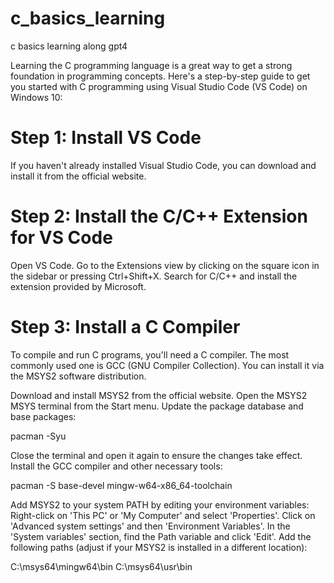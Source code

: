 # c_basics_learning
 c basics learning along gpt4


Learning the C programming language is a great way to get a strong foundation in programming concepts. Here's a step-by-step guide to get you started with C programming using Visual Studio Code (VS Code) on Windows 10:

# Step 1: Install VS Code
If you haven't already installed Visual Studio Code, you can download and install it from the official website.

# Step 2: Install the C/C++ Extension for VS Code
Open VS Code.
Go to the Extensions view by clicking on the square icon in the sidebar or pressing Ctrl+Shift+X.
Search for C/C++ and install the extension provided by Microsoft.

# Step 3: Install a C Compiler
To compile and run C programs, you'll need a C compiler. The most commonly used one is GCC (GNU Compiler Collection). You can install it via the MSYS2 software distribution.

Download and install MSYS2 from the official website.
Open the MSYS2 MSYS terminal from the Start menu.
Update the package database and base packages:
 
pacman -Syu

Close the terminal and open it again to ensure the changes take effect.
Install the GCC compiler and other necessary tools:


pacman -S base-devel mingw-w64-x86_64-toolchain


Add MSYS2 to your system PATH by editing your environment variables:
Right-click on 'This PC' or 'My Computer' and select 'Properties'.
Click on 'Advanced system settings' and then 'Environment Variables'.
In the 'System variables' section, find the Path variable and click 'Edit'.
Add the following paths (adjust if your MSYS2 is installed in a different location):


C:\msys64\mingw64\bin
C:\msys64\usr\bin

